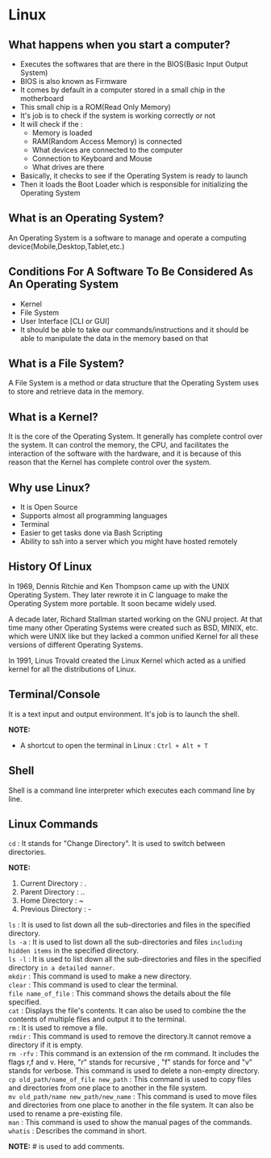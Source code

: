# Linux

## What happens when you start a computer?

- Executes the softwares that are there in the BIOS(Basic Input Output System)
- BIOS is also known as Firmware
- It comes by default in a computer stored in a small chip in the motherboard
- This small chip is a ROM(Read Only Memory)
- It's job is to check if the system is working correctly or not
- It will check if the :
    - Memory is loaded
    - RAM(Random Access Memory) is connected
    - What devices are connected to the computer
    - Connection to Keyboard and Mouse
    - What drives are there
- Basically, it checks to see if the Operating System is ready to launch
- Then it loads the Boot Loader which is responsible for initializing the Operating System

## What is an Operating System?

An Operating System is a software to manage and operate a computing device(Mobile,Desktop,Tablet,etc.)

## Conditions For A Software To Be Considered As An Operating System

- Kernel
- File System
- User Interface [CLI or GUI]
- It should be able to take our commands/instructions and it should be able to manipulate the data in the memory based on that

## What is a File System?

A File System is a method or data structure that the Operating System uses to store and retrieve data in the memory.

## What is a Kernel?

It is the core of the Operating System. It generally has complete control over the system. It can control the memory, the CPU, and facilitates the interaction of the software with the hardware, and it is because of this reason that the Kernel has complete control over the system.

## Why use Linux?

- It is Open Source
- Supports almost all programming languages
- Terminal
- Easier to get tasks done via Bash Scripting
- Ability to ssh into a server which you might have hosted remotely

## History Of Linux

In 1969, Dennis Ritchie and Ken Thompson came up with the UNIX Operating System. They later rewrote it in C language to make the Operating System more portable. It soon became widely used.

A decade later, Richard Stallman started working on the GNU project. At that time many other Operating Systems were created such as BSD, MINIX, etc. which were UNIX like but they lacked a common unified Kernel for all these versions of different Operating Systems.

In 1991, Linus Trovald created the Linux Kernel which acted as a unified kernel for all the distributions of Linux.

## Terminal/Console

It is a text input and output environment. It's job is to launch the shell.

**NOTE:** 

- A shortcut to open the terminal in Linux : `Ctrl + Alt + T`

## Shell

Shell is a command line interpreter which executes each command line by line.

## Linux Commands

`cd` : It stands for "Change Directory". It is used to switch between directories.

**NOTE:**

1. Current Directory : .
2. Parent Directory : ..
3. Home Directory : ~
4. Previous Directory : -

`ls` : It is used to list down all the sub-directories and files in the specified directory. <br>
`ls -a` : It is used to list down all the sub-directories and files `including hidden items` in the specified directory. <br>
`ls -l` : It is used to list down all the sub-directories and files in the specified directory `in a detailed manner`. <br>
`mkdir` : This command is used to make a new directory. <br>
`clear` : This command is used to clear the terminal. <br>
`file name_of_file` : This command shows the details about the file specified. <br>
`cat` : Displays the file's contents. It can also be used to combine the the contents of multiple files and output it to the terminal. <br>
`rm` : It is used to remove a file. <br>
`rmdir` : This command is used to remove the directory.It cannot remove a directory if it is empty.<br>
`rm -rfv` : This command is an extension of the rm command. It includes the flags r,f and v. Here, "r" stands for recursive , "f" stands for force and "v" stands for verbose. This command is used to delete a non-empty directory. <br>
`cp old_path/name_of_file new_path` : This command is used to copy files and directories from one place to another in the file system. <br>
`mv old_path/name new_path/new_name` : This command is used to move files and directories from one place to another in the file system. It can also be used to rename a pre-existing file. <br>
`man` : This command is used to show the manual pages of the commands. <br>
`whatis` : Describes the command in short. <br>

**NOTE:** # is used to add comments.


